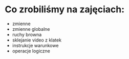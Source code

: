 # Co zrobiliśmy na zajęciach:

* zmienne
* zmienne globalne
* ruchy browna
* sklejanie video z klatek
* instrukcje warunkowe
* operacje logiczne
